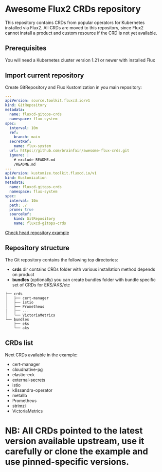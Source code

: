 # Awesome Flux2 CRDs repository

This repository contains CRDs from popular operators for Kubernetes installed via Flux2. All CRDs are moved to this repository, since Flux2 cannot install a product and custom resource if the CRD is not yet available.

## Prerequisites

You will need a Kubernetes cluster version 1.21 or newer with installed Flux

## Import current repository

Create GitRepository and Flux Kustomization in you main repository:

```yaml
---
apiVersion: source.toolkit.fluxcd.io/v1
kind: GitRepository
metadata:
  name: fluxcd-gitops-crds
  namespace: flux-system
spec:
  interval: 10m
  ref:
    branch: main
  secretRef:
    name: flux-system
  url: https://github.com/brainfair/awesome-flux-crds.git
  ignore: |
    # exclude README.md
    /README.md
---
apiVersion: kustomize.toolkit.fluxcd.io/v1
kind: Kustomization
metadata:
  name: fluxcd-gitops-crds
  namespace: flux-system
spec:
  interval: 10m
  path: ./
  prune: true
  sourceRef:
    kind: GitRepository
    name: fluxcd-gitops-crds
```

[Check head repository example](https://github.com/brainfair/awesome-flux-head/blob/main/clusters/homelab/00-crds.yaml)

## Repository structure

The Git repository contains the following top directories:

- **crds** dir contains CRDs folder with various installation method depends on product
- **bundles** (optionally) you can create bundles folder with bundle specific set of CRDs for EKS/AKS/etc

```
├── crds
│   ├── cert-manager
│   ├── istio
│   ├── Prometheus
|   ├── ...
│   └── VictoriaMetrics
└── bundles
    ├── eks
    └── aks
```

## CRDs list

Next CRDs available in the example:

* cert-manager
* cloudnative-pg
* elastic-eck
* external-secrets
* istio
* k8ssandra-operator
* metallb
* Prometheus
* strimzi
* VictoriaMetrics

# NB: All CRDs pointed to the latest version available upstream, use it carefully or clone the example and use pinned-specific versions.
